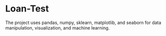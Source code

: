 # Loan-Test
The project uses pandas, numpy, sklearn, matplotlib, and seaborn for data manipulation, visualization, and machine learning.
